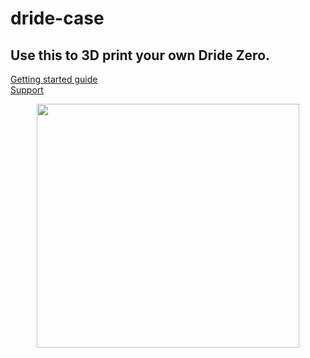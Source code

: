 # dride-case

## Use this to 3D print your own Dride Zero.
[Getting started guide](https://dride.io/documentation/getting_started)
<br>
[Support](https://dride.io/forum)
<p align="center">
  <img width="420" height="390" src="https://dride.io/assets/images/zero/storeMain.png">
</p>

